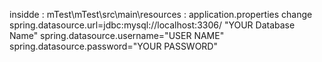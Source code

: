 insidde : mTest\mTest\src\main\resources : application.properties
change 
spring.datasource.url=jdbc:mysql://localhost:3306/ "YOUR Database Name"
spring.datasource.username="USER NAME"
spring.datasource.password="YOUR PASSWORD"
